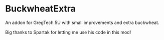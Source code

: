 # BuckwheatExtra
An addon for GregTech 5U with small improvements and extra buckwheat.

Big thanks to Spartak for letting me use his code in this mod!
